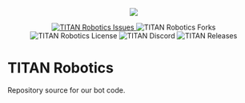 <p align="center">
  <img src="https://cdn.discordapp.com/attachments/755179557593808936/781851090600591380/TITAN_Robotics.png">
</p>

<p align="center">
   <a href="https://github.com/TITAN-Contractors/TITAN-Robotics/issues">
    <img src="https://img.shields.io/github/issues/TITAN-Contractors/TITAN-Robotics?color=orange&style=for-the-badge" alt="TITAN Robotics Issues">
  </a>
    <img src="https://img.shields.io/github/forks/TITAN-Contractors/TITAN-Robotics?color=blue&style=for-the-badge" alt="TITAN Robotics Forks">
  </a>
    <img src="https://img.shields.io/github/license/TITAN-Contractors/TITAN-Robotics?color=purple&style=for-the-badge" alt="TITAN Robotics License">
  </a>
    <img src="https://img.shields.io/discord/607930707138052108?label=DISCORD&style=for-the-badge" alt="TITAN Discord">
  </a>
    <img src="https://img.shields.io/github/v/release/TITAN-Contractors/TITAN-Robotics?color=yellow&style=for-the-badge" alt="TITAN Releases">
  </a>
</p>

# TITAN Robotics
Repository source for our bot code.

